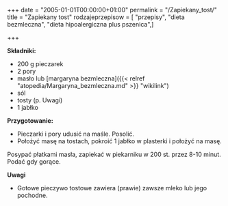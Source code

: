 +++
date = "2005-01-01T00:00:00+01:00"
permalink = "/Zapiekany_tost/"
title = "Zapiekany tost"
rodzajeprzepisow = [ "przepisy", "dieta bezmleczna", "dieta hipoalergiczna plus pszenica",]

+++

**Składniki:**

-   200 g pieczarek
-   2 pory
-   masło lub [margaryna bezmleczna]({{< relref "atopedia/Margaryna_bezmleczna.md" >}} "wikilink")
-   sól
-   tosty (p. Uwagi)
-   1 jabłko

**Przygotowanie:**

-   Pieczarki i pory udusić na maśle. Posolić.
-   Położyć masę na tostach, pokroić 1 jabłko w plasterki i położyć na masę.

Posypać płatkami masła, zapiekać w piekarniku w 200 st. przez 8-10 minut. Podać gdy gorące.

**Uwagi**

-   Gotowe pieczywo tostowe zawiera (prawie) zawsze mleko lub jego pochodne.
